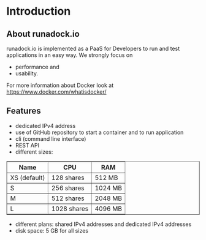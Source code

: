 Introduction
============

About runadock.io
-----------------

runadock.io is implemented as a PaaS for Developers to run and test applications in an easy way. We strongly focus on
* performance and 
* usability.

For more information about Docker look at https://www.docker.com/whatisdocker/

Features
--------

* dedicated IPv4 address
* use of GitHub repository to start a container and to run application
* cli (command line interface)
* REST API
* different sizes:

<table border="1">
  <tr>
    <th>Name</th><th>CPU</th><th>RAM</th>
  </tr>
  <tr>
    <td>XS (default)</td><td>128 shares</td><td>512 MB</td>
  </tr>
  <tr>
    <td>S</td><td>256 shares</td><td>1024 MB</td>
  </tr>
  <tr>
    <td>M</td><td>512 shares</td><td>2048 MB</td>
  </tr>
  <tr>
    <td>L</td><td>1028 shares</td><td>4096 MB</td>
  </tr>
</table>


* different plans: shared IPv4 addresses and dedicated IPv4 addresses
* disk space: 5 GB for all sizes
